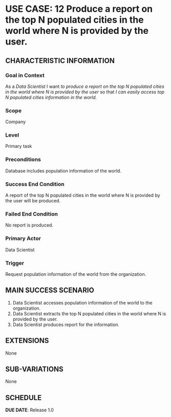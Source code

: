 # USE CASE: 12 Produce a report on the top N populated cities in the world where N is provided by the user.

## CHARACTERISTIC INFORMATION

### Goal in Context

As a *Data Scientist* I want *to produce a report on the top N populated cities in the world where N is provided by the user* so that *I can easily access top N populated cities information in the world.*

### Scope

Company

### Level

Primary task

### Preconditions

Database includes population information of the world.

### Success End Condition

A report of the top N populated cities in the world where N is provided by the user will be produced.

### Failed End Condition

No report is produced.

### Primary Actor

Data Scientist

### Trigger

Request population information of the world from the organization.

## MAIN SUCCESS SCENARIO

1. Data Scientist accesses population information of the world to the organization.
2. Data Scientist extracts the top N populated cities in the world where N is provided by the user.
3. Data Scientist produces report for the information.

## EXTENSIONS

None

## SUB-VARIATIONS

None

## SCHEDULE

**DUE DATE**: Release 1.0